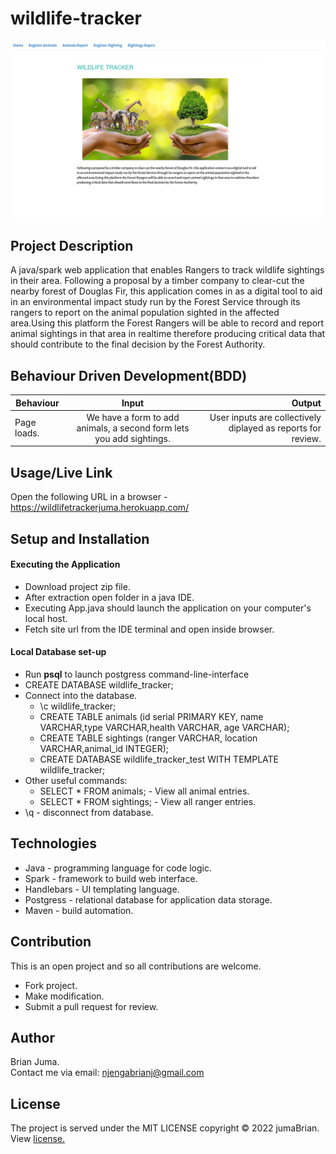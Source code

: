 # wildlife-tracker
<p align="center"><img src="Screenshot.png"></p>

## Project Description
A java/spark web application that enables Rangers to track wildlife sightings in their area. Following 
a proposal by a timber company to clear-cut the nearby forest of Douglas Fir, this application
comes in as a digital tool to aid in an environmental impact study run by the Forest Service through
its rangers to report on the animal population sighted in the affected area.Using this platform
the Forest Rangers will be able to record and report animal sightings in that area in realtime 
therefore producing critical data that should contribute to the final decision by the Forest Authority.

## Behaviour Driven Development(BDD)
|Behaviour 	           |    Input 	                 |       Output          |
|----------------------------------------------|:-----------------------------------:|-----------------------------:|       
|Page loads.                         |   We have a form to add animals, a second form lets you add sightings.             | User inputs are collectively diplayed as reports for review.    |                       |

## Usage/Live Link
Open the following URL in a browser -  https://wildlifetrackerjuma.herokuapp.com/

## Setup and Installation
#### Executing the Application
* Download project zip file.
* After extraction open folder in a java IDE.
* Executing App.java should launch the application on your computer's local host.
* Fetch site url from the IDE terminal and open inside browser.

#### Local Database set-up
* Run **psql** to launch postgress command-line-interface
* CREATE DATABASE wildlife_tracker;
* Connect into the database.
  * \c wildlife_tracker;
  * CREATE TABLE animals (id serial PRIMARY KEY, name VARCHAR,type VARCHAR,health VARCHAR, age VARCHAR);
  * CREATE TABLE sightings (ranger VARCHAR, location VARCHAR,animal_id INTEGER);
  * CREATE DATABASE wildlife_tracker_test WITH TEMPLATE wildlife_tracker;
* Other useful commands:
    * SELECT * FROM animals; - View all animal entries.
    * SELECT * FROM sightings; - View all ranger entries.
* \q - disconnect from database.

## Technologies 
* Java - programming language for code logic.
* Spark - framework to build web interface.
* Handlebars - UI templating language.
* Postgress - relational database for application data storage.
* Maven - build automation.

## Contribution
This is an open project and so all contributions are welcome.
* Fork project.
* Make modification.
* Submit a pull request for review.

## Author
Brian Juma.
<br>
Contact me via email: njengabrianj@gmail.com

## License 
The project is served under the MIT LICENSE copyright &copy; 2022 jumaBrian.
View <a href="https://github.com/jumaBrian/wildlife-tracker/blob/master/LICENSE">license.</a>